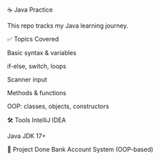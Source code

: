☕ Java Practice 

This repo tracks my Java learning journey.

✅ Topics Covered

Basic syntax & variables

if-else, switch, loops

Scanner input

Methods & functions

OOP: classes, objects, constructors

🛠 Tools
IntelliJ IDEA

Java JDK 17+

📁 Project Done
Bank Account System (OOP-based)

